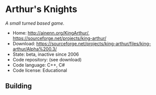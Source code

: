 # Arthur's Knights

_A small turned based game._

- Home: http://ainenn.org/KingArthur/, https://sourceforge.net/projects/king-arthur/
- Download: https://sourceforge.net/projects/king-arthur/files/king-arthur/Alpha%200.3/
- State: beta, inactive since 2006
- Code repository: (see download)
- Code language: C++, C#
- Code license: Educational

## Building

